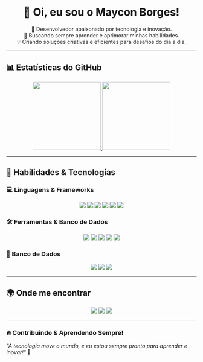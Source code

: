 <h1 align="center">🚀 Oi, eu sou o Maycon Borges!</h1>

<p align="center">
  🎯 Desenvolvedor apaixonado por tecnologia e inovação.<br>
  🔹 Buscando sempre aprender e aprimorar minhas habilidades.<br>
  💡 Criando soluções criativas e eficientes para desafios do dia a dia.
</p>

---

## 📊 **Estatísticas do GitHub**
<div align="center">
  <a href="https://github.com/maycon363">
    <img height="180em" src="https://github-readme-stats.vercel.app/api?username=maycon363&show_icons=true&theme=radical&count_private=true&include_all_commits=true"/>
    <img height="180em" src="https://github-readme-stats.vercel.app/api/top-langs/?username=maycon363&layout=compact&langs_count=7&theme=dark"/>
  </a>
</div>

---

## 🚀 **Habilidades & Tecnologias**
### **💻 Linguagens & Frameworks**
<div align="center">
  <img src="https://img.shields.io/badge/Kotlin-0095D5?style=for-the-badge&logo=kotlin&logoColor=white"/>
  <img src="https://img.shields.io/badge/Dart-0175C2?style=for-the-badge&logo=dart&logoColor=white"/>
  <img src="https://img.shields.io/badge/JavaScript-F7DF1E?style=for-the-badge&logo=javascript&logoColor=black"/>
  <img src="https://img.shields.io/badge/React-61DAFB?style=for-the-badge&logo=react&logoColor=black"/>
  <img src="https://img.shields.io/badge/AdonisJS-220052?style=for-the-badge&logo=adonisjs&logoColor=white"/>
  <img src="https://img.shields.io/badge/Python-3776AB?style=for-the-badge&logo=python&logoColor=white"/>
</div>

### **🛠️ Ferramentas & Banco de Dados**
<div align="center">
  <img src="https://img.shields.io/badge/Trello-0079BF?style=for-the-badge&logo=trello&logoColor=white"/>
  <img src="https://img.shields.io/badge/GitHub-181717?style=for-the-badge&logo=github&logoColor=white"/>
  <img src="https://img.shields.io/badge/Git-F05032?style=for-the-badge&logo=git&logoColor=white"/>
  <img src="https://img.shields.io/badge/HTML5-E34F26?style=for-the-badge&logo=html5&logoColor=white"/>
  <img src="https://img.shields.io/badge/CSS3-1572B6?style=for-the-badge&logo=css3&logoColor=white"/>
</div>

### **📂 Banco de Dados**
<div align="center">
  <img src="https://img.shields.io/badge/SQLite-003B57?style=for-the-badge&logo=sqlite&logoColor=white"/>
  <img src="https://img.shields.io/badge/MySQL-4479A1?style=for-the-badge&logo=mysql&logoColor=white"/>
  <img src="https://img.shields.io/badge/SQL%20Server-CC2927?style=for-the-badge&logo=microsoft-sql-server&logoColor=white"/>
</div>

---

## 🌍 **Onde me encontrar**
<p align="center">
  <a href="https://www.instagram.com/mmayconb_p/" target="_blank">
    <img src="https://img.shields.io/badge/Instagram-%23E4405F.svg?style=for-the-badge&logo=instagram&logoColor=white"/>
  </a>
  <a href="mailto:mayconborgesgato717@gmail.com">
    <img src="https://img.shields.io/badge/Gmail-D14836?style=for-the-badge&logo=gmail&logoColor=white"/>
  </a>
  <a href="https://www.linkedin.com/in/maycon-borges-4a6022338/" target="_blank">
    <img src="https://img.shields.io/badge/LinkedIn-%230077B5.svg?style=for-the-badge&logo=linkedin&logoColor=white"/>
  </a>
</p>

---

### **🔥 Contribuindo & Aprendendo Sempre!**  
_"A tecnologia move o mundo, e eu estou sempre pronto para aprender e inovar!"_ 🚀
